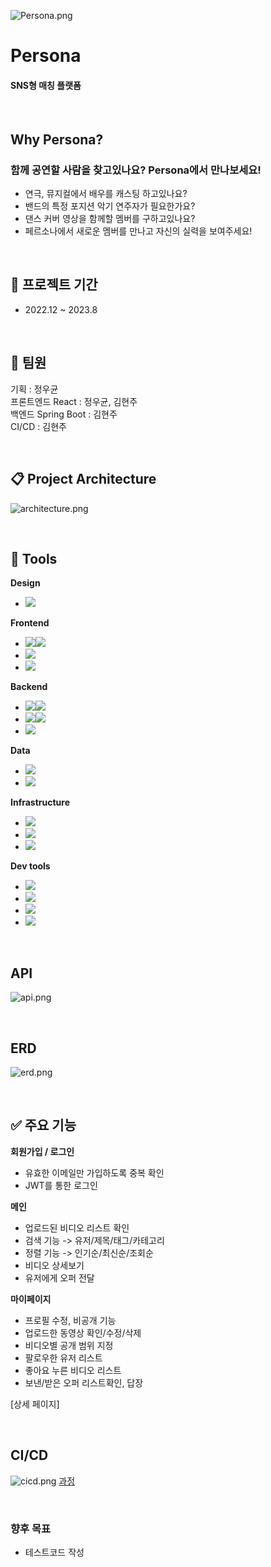 ![Persona.png](img/Persona.png)
# Persona
#### **SNS형 매칭 플랫폼**  
  
</br>
      
## Why Persona?
### 함께 공연할 사람을 찾고있나요? Persona에서 만나보세요!
 
 
 - 연극, 뮤지컬에서 배우를 캐스팅 하고있나요?  
 - 밴드의 특정 포지션 악기 연주자가 필요한가요?  
 - 댄스 커버 영상을 함께할 멤버를 구하고있나요?  
 - 페르소나에서 새로운 멤버를 만나고 자신의 실력을 보여주세요!   

</br>

## :calendar: 프로젝트 기간
- 2022.12 ~ 2023.8  
  
</br>
  
## :runner: 팀원 
기획 : 정우균  
프론트엔드 React : 정우균, 김현주  
백엔드 Spring Boot : 김현주  
CI/CD : 김현주  

</br>

## :clipboard: Project Architecture
![architecture.png](img/architecture.png)  

</br>

## :wrench: Tools  
**Design**  
- <img src="https://img.shields.io/badge/figma-%23F24E1E.svg?style=for-the-badge&logo=figma&logoColor=white">



**Frontend**  
- <img src="https://img.shields.io/badge/react-%2320232a.svg?style=for-the-badge&logo=react&logoColor=%2361DAFB"><img src="https://img.shields.io/badge/18.2.0-515151?style=for-the-badge">  
- <img src="https://img.shields.io/badge/mobx-FF9955?style=for-the-badge&logo=mobx&logoColor=white">  
- <img src="https://img.shields.io/badge/axios-5A29E4?style=for-the-badge&logo=axios&logoColor=white">  


**Backend**  
- <img src="https://img.shields.io/badge/springboot-6DB33F?style=for-the-badge&logo=springboot&logoColor=white"><img src="https://img.shields.io/badge/2.7.6-515151?style=for-the-badge">  
- <img src="https://img.shields.io/badge/java-%23ED8B00.svg?style=for-the-badge&logo=openjdk&logoColor=white"><img src="https://img.shields.io/badge/8-515151?style=for-the-badge">  
- <img src="https://img.shields.io/badge/JWT-black?style=for-the-badge&logo=JSON%20web%20tokens">  



**Data**  
- <img src="https://img.shields.io/badge/mysql-4479A1?style=for-the-badge&logo=mysql&logoColor=white">  
- <img src="https://img.shields.io/badge/amazonrds-527FFF?style=for-the-badge&logo=amazonrds&logoColor=white">  



**Infrastructure**  
- <img src="https://img.shields.io/badge/amazonaws-232F3E?style=for-the-badge&logo=amazonaws&logoColor=white">  
- <img src="https://img.shields.io/badge/terraform-844FBA?style=for-the-badge&logo=terraform&logoColor=white">  
- <img src="https://img.shields.io/badge/ansible-EE0000?style=for-the-badge&logo=ansible&logoColor=white">  

**Dev tools**  
- <img src="https://img.shields.io/badge/Visual%20Studio%20Code-0078d7.svg?style=for-the-badge&logo=visual-studio-code&logoColor=white">  
- <img src="https://img.shields.io/badge/intellijidea-000000?style=for-the-badge&logo=intellijidea&logoColor=white">  
- <img src="https://img.shields.io/badge/github-181717?style=for-the-badge&logo=github&logoColor=white">  
- <img src="https://img.shields.io/badge/slack-4A154B?style=for-the-badge&logo=slack&logoColor=white">  

</br>

## API
![api.png](img/api.png)  

</br>

## ERD
![erd.png](img/erd.png)  

</br>

## :white_check_mark: 주요 기능
**회원가입 / 로그인**
- 유효한 이메일만 가입하도록 중복 확인
- JWT를 통한 로그인

**메인**
- 업로드된 비디오 리스트 확인
- 검색 기능 -> 유저/제목/태그/카테고리
- 정렬 기능 -> 인기순/최신순/조회순
- 비디오 상세보기
- 유저에게 오퍼 전달

**마이페이지**
- 프로필 수정, 비공개 기능
- 업로드한 동영상 확인/수정/삭제
- 비디오별 공개 범위 지정
- 팔로우한 유저 리스트
- 좋아요 누른 비디오 리스트
- 보낸/받은 오퍼 리스트확인, 답장


[상세 페이지]

</br>

## CI/CD
![cicd.png](img/cicd.png)
[과정](https://www.notion.so/Jenkins-215b52f1d4354d2fa522f9514773d8da?pvs=4)  

</br>

### 향후 목표
- 테스트코드 작성







































